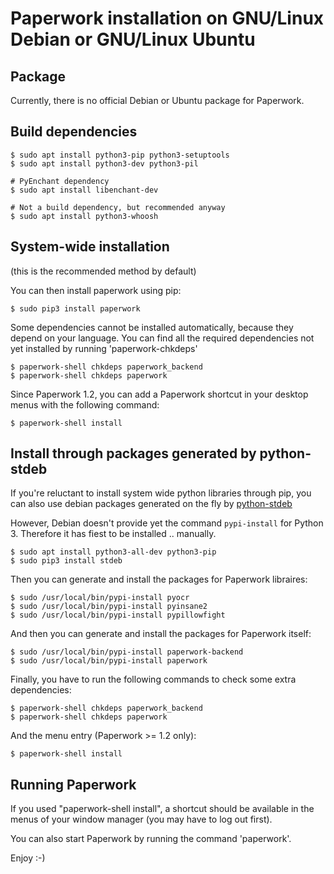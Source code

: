 # Paperwork installation on GNU/Linux Debian or GNU/Linux Ubuntu


## Package

Currently, there is no official Debian or Ubuntu package for Paperwork.


## Build dependencies

    $ sudo apt install python3-pip python3-setuptools
    $ sudo apt install python3-dev python3-pil

    # PyEnchant dependency
    $ sudo apt install libenchant-dev

    # Not a build dependency, but recommended anyway
    $ sudo apt install python3-whoosh


## System-wide installation

(this is the recommended method by default)

You can then install paperwork using pip:

    $ sudo pip3 install paperwork

Some dependencies cannot be installed automatically, because they depend on
your language. You can find all the required dependencies not yet installed by
running 'paperwork-chkdeps'

    $ paperwork-shell chkdeps paperwork_backend
    $ paperwork-shell chkdeps paperwork

Since Paperwork 1.2, you can add a Paperwork shortcut in your desktop menus
with the following command:

    $ paperwork-shell install


## Install through packages generated by python-stdeb

If you're reluctant to install system wide python libraries through pip,
you can also use debian packages generated on the fly by [python-stdeb](https://pypi.python.org/pypi/stdeb)

However, Debian doesn't provide yet the command ```pypi-install``` for Python 3.
Therefore it has fiest to be installed .. manually.

    $ sudo apt install python3-all-dev python3-pip
    $ sudo pip3 install stdeb

Then you can generate and install the packages for Paperwork libraires:

    $ sudo /usr/local/bin/pypi-install pyocr
    $ sudo /usr/local/bin/pypi-install pyinsane2
    $ sudo /usr/local/bin/pypi-install pypillowfight

And then you can generate and install the packages for Paperwork itself:

    $ sudo /usr/local/bin/pypi-install paperwork-backend
    $ sudo /usr/local/bin/pypi-install paperwork

Finally, you have to run the following commands to check some extra dependencies:

    $ paperwork-shell chkdeps paperwork_backend
    $ paperwork-shell chkdeps paperwork

And the menu entry (Paperwork >= 1.2 only):

    $ paperwork-shell install


## Running Paperwork

If you used "paperwork-shell install", a shortcut should be available in the
menus of your window manager (you may have to log out first).

You can also start Paperwork by running the command 'paperwork'.

Enjoy :-)
